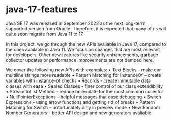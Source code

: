 # java-17-features

Java SE 17 was released in September 2022 as the next long-term supported version from Oracle. Therefore, it is expected that many of us will quite soon migrate from Java 11 to 17.

In this project, we go through the new APIs available in Java 17, compared to the ones available in Java 11. We focus on changes that are most relevant for developers. Other new features like security enhancements, garbage collector updates or performance improvements are not demoed here.

We cover the following new APIs with examples:
•	Text Blocks – make our multiline strings more readable
•	Pattern Matching for InstanceOf – create variables with instance-of checks
•	Records - create immutable data classes with ease
•	Sealed Classes - finer control of our class extendibility
•	Stream toList Method – reduce boilerplate for the most common collector
•	NullPointerExceptions – helpful messages that ease debugging
•	Switch Expressions – using arrow functions and getting rid of breaks
•	Pattern Matching for Switch – unfortunately only in preview mode
•	New Random Number Generators - better API design and new generators avaliable
